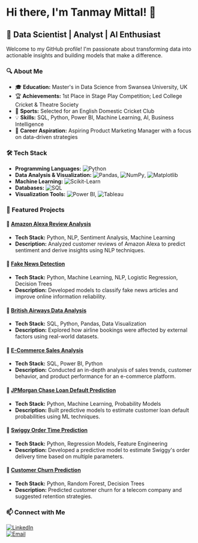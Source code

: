 # Hi there, I'm Tanmay Mittal! 👋  

## 🚀 Data Scientist | Analyst | AI Enthusiast  

Welcome to my GitHub profile! I'm passionate about transforming data into actionable insights and building models that make a difference.  

### 🔍 About Me  
- 🎓 **Education:** Master's in Data Science from Swansea University, UK  
- 🏆 **Achievements:** 1st Place in Stage Play Competition; Led College Cricket & Theatre Society  
- 🏏 **Sports:** Selected for an English Domestic Cricket Club  
- 💡 **Skills:** SQL, Python, Power BI, Machine Learning, AI, Business Intelligence  
- 🎯 **Career Aspiration:** Aspiring Product Marketing Manager with a focus on data-driven strategies  

### 🛠️ Tech Stack  
- **Programming Languages:** ![Python](https://img.shields.io/badge/Python-3776AB?style=flat&logo=python&logoColor=white)  
- **Data Analysis & Visualization:** ![Pandas](https://img.shields.io/badge/Pandas-150458?style=flat&logo=pandas&logoColor=white), ![NumPy](https://img.shields.io/badge/NumPy-013243?style=flat&logo=numpy&logoColor=white), ![Matplotlib](https://img.shields.io/badge/Matplotlib-11557C?style=flat&logo=matplotlib&logoColor=white)  
- **Machine Learning:** ![Scikit-Learn](https://img.shields.io/badge/Scikit--Learn-F7931E?style=flat&logo=scikit-learn&logoColor=white)  
- **Databases:** ![SQL](https://img.shields.io/badge/SQL-4479A1?style=flat&logo=amazon-dynamodb&logoColor=white)  
- **Visualization Tools:** ![Power BI](https://img.shields.io/badge/Power%20BI-F2C811?style=flat&logo=power-bi&logoColor=black), ![Tableau](https://img.shields.io/badge/Tableau-E97627?style=flat&logo=Tableau&logoColor=white)  

### 🌟 Featured Projects  

#### 🔹 **[Amazon Alexa Review Analysis](https://github.com/tanmaymit/amazon_alexa_review_system)**  
- **Tech Stack:** Python, NLP, Sentiment Analysis, Machine Learning  
- **Description:** Analyzed customer reviews of Amazon Alexa to predict sentiment and derive insights using NLP techniques.  

#### 🔹 **[Fake News Detection](https://github.com/tanmaymit/Fake-New-Detection)**  
- **Tech Stack:** Python, Machine Learning, NLP, Logistic Regression, Decision Trees  
- **Description:** Developed models to classify fake news articles and improve online information reliability.  

#### 🔹 **[British Airways Data Analysis](https://github.com/tanmaymit/British-Airways-virtual-Data-Science)**  
- **Tech Stack:** SQL, Python, Pandas, Data Visualization  
- **Description:** Explored how airline bookings were affected by external factors using real-world datasets.  

#### 🔹 **[E-Commerce Sales Analysis](https://github.com/tanmaymit/E-Commerce-Sales-Analysis)**  
- **Tech Stack:** SQL, Power BI, Python  
- **Description:** Conducted an in-depth analysis of sales trends, customer behavior, and product performance for an e-commerce platform.  

#### 🔹 **[JPMorgan Chase Loan Default Prediction](https://github.com/tanmaymit/JPMorgan-Quantitative-Research)**  
- **Tech Stack:** Python, Machine Learning, Probability Models  
- **Description:** Built predictive models to estimate customer loan default probabilities using ML techniques.  

#### 🔹 **[Swiggy Order Time Prediction](https://github.com/tanmaymit/Swiggy-Delivery-Time-Prediction)**  
- **Tech Stack:** Python, Regression Models, Feature Engineering  
- **Description:** Developed a predictive model to estimate Swiggy's order delivery time based on multiple parameters.  

#### 🔹 **[Customer Churn Prediction](https://github.com/tanmaymit/Customer-Churn-Prediction)**  
- **Tech Stack:** Python, Random Forest, Decision Trees  
- **Description:** Predicted customer churn for a telecom company and suggested retention strategies.  

### 📫 Connect with Me  
[![LinkedIn](https://img.shields.io/badge/LinkedIn-0077B5?style=flat&logo=linkedin&logoColor=white)](https://www.linkedin.com/in/tanmay-mittal-319746151)  
[![Email](https://img.shields.io/badge/Email-D14836?style=flat&logo=gmail&logoColor=white)](mailto:tanmay10p17@gmail.com)  

